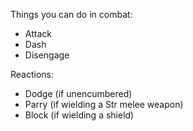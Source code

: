 Things you can do in combat:

- Attack
- Dash
- Disengage


Reactions:
- Dodge (if unencumbered)
- Parry (if wielding a Str melee weapon)
- Block (if wielding a shield)